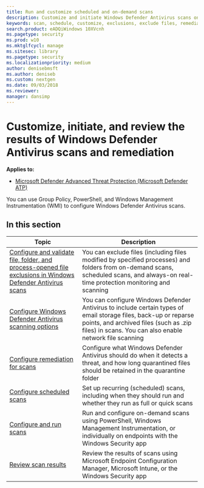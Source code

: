 ```yaml
---
title: Run and customize scheduled and on-demand scans
description: Customize and initiate Windows Defender Antivirus scans on endpoints across your network.
keywords: scan, schedule, customize, exclusions, exclude files, remediation, scan results, quarantine, remove threat, quick scan, full scan, Windows Defender Antivirus
search.product: eADQiWindows 10XVcnh
ms.pagetype: security
ms.prod: w10
ms.mktglfcycl: manage
ms.sitesec: library
ms.pagetype: security
ms.localizationpriority: medium
author: denisebmsft
ms.author: deniseb
ms.custom: nextgen
ms.date: 09/03/2018
ms.reviewer: 
manager: dansimp
---
```


# Customize, initiate, and review the results of Windows Defender Antivirus scans and remediation

**Applies to:**

- [Microsoft Defender Advanced Threat Protection (Microsoft Defender ATP)](https://go.microsoft.com/fwlink/p/?linkid=2069559)

You can use Group Policy, PowerShell, and Windows Management Instrumentation (WMI) to configure Windows Defender Antivirus scans. 

## In this section

Topic | Description
---|---
[Configure and validate file, folder, and process-opened file exclusions in Windows Defender Antivirus scans](configure-exclusions-windows-defender-antivirus.md) | You can exclude files (including files modified by specified processes) and folders from on-demand scans, scheduled scans, and always-on real-time protection monitoring and scanning
[Configure Windows Defender Antivirus scanning options](configure-advanced-scan-types-windows-defender-antivirus.md) | You can configure Windows Defender Antivirus to include certain types of email storage files, back-up or reparse points, and archived files (such as .zip files) in scans. You can also enable network file scanning
[Configure remediation for scans](configure-remediation-windows-defender-antivirus.md) | Configure what Windows Defender Antivirus should do when it detects a threat, and how long quarantined files should be retained in the quarantine folder
[Configure scheduled scans](scheduled-catch-up-scans-windows-defender-antivirus.md) | Set up recurring (scheduled) scans, including when they should run and whether they run as full or quick scans
[Configure and run scans](run-scan-windows-defender-antivirus.md) | Run and configure on-demand scans using PowerShell, Windows Management Instrumentation, or individually on endpoints with the Windows Security app
[Review scan results](review-scan-results-windows-defender-antivirus.md) | Review the results of scans using  Microsoft Endpoint Configuration Manager, Microsoft Intune, or the Windows Security app
